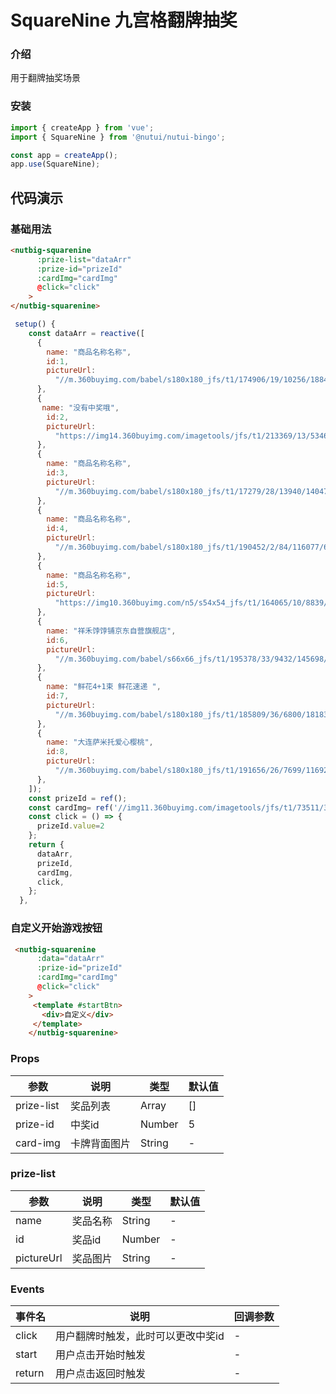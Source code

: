 # SquareNine 九宫格翻牌抽奖

### 介绍

用于翻牌抽奖场景

### 安装

``` javascript
import { createApp } from 'vue';
import { SquareNine } from '@nutui/nutui-bingo';

const app = createApp();
app.use(SquareNine);

```

## 代码演示

### 基础用法

```html
<nutbig-squarenine
      :prize-list="dataArr"
      :prize-id="prizeId"
      :cardImg="cardImg"
      @click="click"
    >
</nutbig-squarenine>
```

```javascript
 setup() {
    const dataArr = reactive([
      {
        name: "商品名称名称",
        id:1,
        pictureUrl:
          "//m.360buyimg.com/babel/s180x180_jfs/t1/174906/19/10256/188436/60a242afE89a800c9/801b64e5b80fde9a.jpg!q70.jpg",
      },
      {
       name: "没有中奖哦",
        id:2,
        pictureUrl:
          "https://img14.360buyimg.com/imagetools/jfs/t1/213369/13/5346/13899/619b60e5E2761162e/dca9b64e09bb2fed.png",
      },
      {
        name: "商品名称名称",
        id:3,
        pictureUrl:
          "//m.360buyimg.com/babel/s180x180_jfs/t1/17279/28/13940/140479/60b984f4E723b9981/d007711aa1cdc358.jpg!q70.jpg",
      },
      {
        name: "商品名称名称",
        id:4,
        pictureUrl:
          "//m.360buyimg.com/babel/s180x180_jfs/t1/190452/2/84/116077/608627ecEef11d11e/e0a93f09eca31ddf.jpg!q70.jpg",
      },
      {
        name: "商品名称名称",
        id:5,
        pictureUrl:
          "https://img10.360buyimg.com/n5/s54x54_jfs/t1/164065/10/8839/39628/603ee7edE9dee283f/e56acfa461919177.jpg",
      },
      {
        name: "祥禾饽饽铺京东自营旗舰店",
        id:6,
        pictureUrl:
          "//m.360buyimg.com/babel/s66x66_jfs/t1/195378/33/9432/145698/60d0400eE0520ca9f/2283995f6c6176e7.jpg!q50.jpg",
      },
      {
        name: "鲜花4+1束 鲜花速递 ",
        id:7,
        pictureUrl:
          "//m.360buyimg.com/babel/s180x180_jfs/t1/185809/36/6800/181830/60b4fdaaEa74ddfdf/7f3776e9a493ec20.jpg!q70.jpg",
      },
      {
        name: "大连萨米托爱心樱桃",
        id:8,
        pictureUrl:
          "//m.360buyimg.com/babel/s180x180_jfs/t1/191656/26/7699/116921/60c1ed9eE933be59e/5c77c8eabda19d0d.jpg!q70.jpg",
      },
    ]);
    const prizeId = ref();
    const cardImg= ref('//img11.360buyimg.com/imagetools/jfs/t1/73511/35/17197/9388/613852cdE75dc6822/ddb31e0f3cfdcb81.png');
    const click = () => {
      prizeId.value=2
    };
    return {
      dataArr,
      prizeId,
      cardImg,
      click,
    };
  },
```

### 自定义开始游戏按钮


```html
 <nutbig-squarenine
      :data="dataArr"
      :prize-id="prizeId"
      :cardImg="cardImg"
      @click="click"
    >
     <template #startBtn>
       <div>自定义</div>
     </template>
    </nutbig-squarenine>
```



### Props

| 参数         | 说明                             | 类型   | 默认值           |
|--------------|----------------------------------|--------|------------------|
| prize-list        | 奖品列表              | Array |  []           |
| prize-id        | 中奖id                         | Number | 5              |
| card-img        | 卡牌背面图片 | String | -                |

### prize-list
| 参数         | 说明                             | 类型   | 默认值           |
|--------------|----------------------------------|--------|------------------|
| name       | 奖品名称           | String |  -         |
| id       | 奖品id                        | Number | -             |
| pictureUrl       | 奖品图片 | String | -                |
### Events
| 事件名 | 说明           | 回调参数     |
|--------|----------------|--------------|
| click  | 用户翻牌时触发，此时可以更改中奖id | - |
| start  | 用户点击开始时触发| - |
| return  | 用户点击返回时触发 | - |
